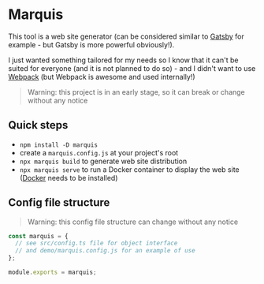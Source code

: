# Marquis

This tool is a web site generator (can be considered similar to [Gatsby](https://www.gatsbyjs.com) for example - but Gatsby is more powerful obviously!).

I just wanted something tailored for my needs so I know that it can't be suited for everyone (and it is not planned to do so) - and I didn't want to use [Webpack](https://webpack.js.org) (but Webpack is awesome and used internally!)

> Warning: this project is in an early stage, so it can break or change without any notice

## Quick steps

- `npm install -D marquis`
- create a `marquis.config.js` at your project's root
- `npx marquis build` to generate web site distribution
- `npx marquis serve` to run a Docker container to display the web site ([Docker](https://www.docker.com/products/docker-desktop) needs to be installed)

## Config file structure

> Warning: this config file structure can change without any notice

```js
const marquis = {
  // see src/config.ts file for object interface
  // and demo/marquis.config.js for an example of use
};

module.exports = marquis;
```
